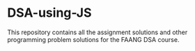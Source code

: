 # DSA-using-JS
This repository contains all the assignment solutions and other programming problem solutions for the FAANG DSA course. 
